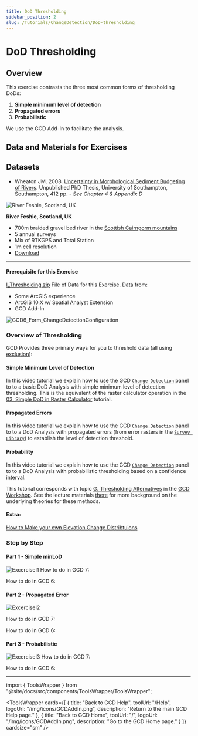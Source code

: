 ```yaml
---
title: DoD Thresholding
sidebar_position: 2
slug: /Tutorials/ChangeDetection/DoD-thresholding
---
```

# DoD Thresholding

## Overview

This exercise contrasts the three most common forms of thresholding DoDs:

1. **Simple minimum level of detection**
2. **Propagated errors**
3. **Probabilistic**

We use the GCD Add-In to facilitate the analysis.

## Data and Materials for Exercises

## Datasets

- Wheaton JM. 2008. [Uncertainty in Morphological Sediment Budgeting of Rivers](http://www.joewheaton.org/Home/research/projects-1/morphological-sediment-budgeting/phdthesis). Unpublished PhD Thesis, University of Southampton, Southampton, 412 pp. - *See Chapter 4 & Appendix D*

![River Feshie, Scotland, UK](/img/datasets/feshie_200h.png)

**River Feshie, Scotland, UK**

- 700m braided gravel bed river in the [Scottish Cairngorm mountains](https://www.google.com/maps/place/57%C2%B000'41.4%22N+3%C2%B054'16.1%22W/@57.0099348,-3.9000104,6821m/data=!3m1!1e3!4m5!3m4!1s0x0:0x0!8m2!3d57.01149!4d-3.90446)
- 5 annual surveys
- Mix of RTKGPS and Total Station
- 1m cell resolution
- [Download](https://s3-us-west-2.amazonaws.com/etalweb.joewheaton.org/GCD/GCD7/Tutorials/GeoTERM_Feshie.zip)
-----
#### Prerequisite for this Exercise

[I_Thresholding.zip](http://etalweb.joewheaton.org/etal_workshops/GCD/2015_USU/I_Thresholding.zip) File of Data for this Exercise. Data from: 


- Some ArcGIS experience
- ArcGIS 10.X w/ Spatial Analyst Extension
- GCD Add-In

![GCD6_Form_ChangeDetectionConfiguration](/img/workshops/GCD6_Form_ChangeDetectionConfiguration.png)

### Overview of Thresholding

GCD Provides three primary ways for you to threshold data (all using [exclusion](http://forum.bluezone.usu.edu/gcd/viewtopic.php?f=40&t=117)):

#### Simple Minimum Level of Detection

In this video tutorial we explain how to use the GCD [`Change Detection`](/gcd-command-reference/gcd-analysis-menu/c-geomorphic-change-detection-submenu/change-detection) panel to to a basic DoD Analysis with simple minimum level of detection thresholding. This is the equivalent of the raster calculator operation in the [03. Simple DoD in Raster Calculator](/tutorials--how-to/ii-simple-dod-in-raster-calculator) tutorial.


<YouTubeEmbed videoId="KFWfuaWPMuw" title="Simple Minimum Level of Detection" />

#### Propagated Errors

In this video tutorial we explain how to use the GCD [`Change Detection`](/gcd-command-reference/gcd-analysis-menu/c-geomorphic-change-detection-submenu/change-detection) panel to to a DoD Analysis with propagated errors (from error rasters in the [`Survey Library`](/system/errors/NodeNotFound?suri=wuid:gx:3ed05905e41de6f6)) to establish the level of detection threshold. 

<YouTubeEmbed videoId="ZB3qrOZOyH8" title="Propagated Errors" />

#### Probability

In this video tutorial we explain how to use the GCD [`Change Detection`](/gcd-command-reference/gcd-analysis-menu/c-geomorphic-change-detection-submenu/change-detection) panel to to a DoD Analysis with probabilistic thresholding based on a confidence interval.


<YouTubeEmbed videoId="IUaicRVUsog" title="Probability" />

This tutorial corresponds with topic [G. Thresholding Alternatives](/Help/Workshops/workshop-topics/1-Principles/g-thresholding-alternatives) in the [GCD Workshop](/). See the lecture materials [there](/Help/Workshops/workshop-topics/1-Principles/g-thresholding-alternatives) for more background on the underlying theories for these methods.

#### Extra:
[How to Make your own Elevation Change Distribtuions](/tutorials--how-to/v-thresholding-w-raster-calculator/custom-elevation-change-distributions)



### Step by Step

#### Part 1 - Simple minLoD

![ExcerciseI1](/img/tutorials/ExcerciseI1.png)
How to do in GCD 7:

<YouTubeEmbed videoId="olZiDNeg8Q4" title="Simple minLoD in GCD 7" />

How to do in GCD 6:

<YouTubeEmbed videoId="Lk5XHLasGZA" title="Simple minLoD in GCD 6" />

#### Part 2 - Propagated Error

![ExcerciseI2](/img/tutorials/ExcerciseI2.png)

How to do in GCD 7:

<YouTubeEmbed videoId="nqkamJv2KQ0" title="Propagated Error in GCD 7" />

How to do in GCD 6:

<YouTubeEmbed videoId="_QQGBkFufvQ" title="Propagated Error in GCD 6" />

#### Part 3 - Probabilistic 

![ExcerciseI3](/img/tutorials/ExcerciseI3.png)
How to do in GCD 7:



<YouTubeEmbed videoId="HEJ8nOEwPiw" title="Probabilistic in GCD 7" />

How to do in GCD 6:

<YouTubeEmbed videoId="1D0KpUrdCT8" title="Probabilistic in GCD 6" />


------
import { ToolsWrapper } from "@site/docs/src/components/ToolsWrapper/ToolsWrapper";

<ToolsWrapper
  cards={[
    {
      title: "Back to GCD Help",
      toolUrl: "/Help",
      logoUrl: "/img/icons/GCDAddIn.png",
      description: "Return to the main GCD Help page."
    },
    {
      title: "Back to GCD Home",
      toolUrl: "/",
      logoUrl: "/img/icons/GCDAddIn.png",
      description: "Go to the GCD Home page."
    }
  ]}
  cardsize="sm"
/>